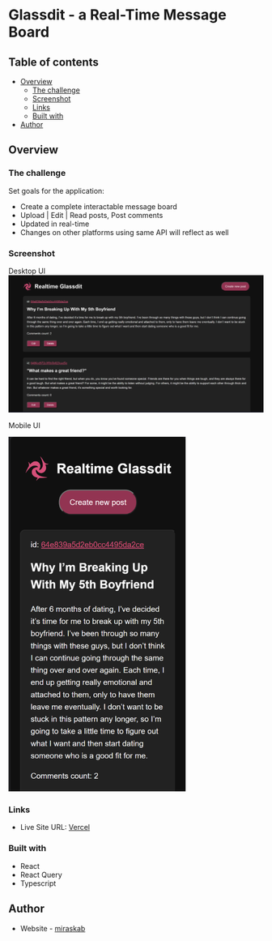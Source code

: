 # Glassdit - a Real-Time Message Board

## Table of contents

- [Overview](#overview)
  - [The challenge](#the-challenge)
  - [Screenshot](#screenshot)
  - [Links](#links)
  - [Built with](#built-with)
- [Author](#author)


## Overview

### The challenge

Set goals for the application:

- Create a complete interactable message board
- Upload | Edit | Read posts, Post comments
- Updated in real-time
- Changes on other platforms using same API will reflect as well

### Screenshot
Desktop UI
![](./screenshot1.png)

Mobile UI

<img src="./screenshot2.png" width="350">


### Links

- Live Site URL: [Vercel](https://realtime-messageboard.vercel.app)

### Built with

- React
- React Query
- Typescript


## Author

- Website - [miraskab](https://github.com/mkab2000)